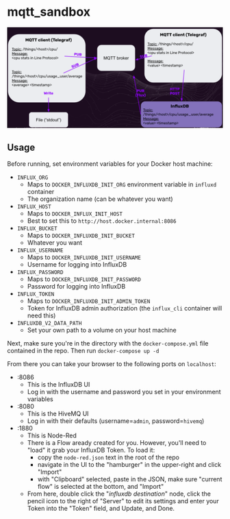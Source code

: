 # mqtt_sandbox

![Architecture](imgs/architecture.png)

## Usage
Before running, set environment variables for your Docker host machine:
- `INFLUX_ORG`
    - Maps to `DOCKER_INFLUXDB_INIT_ORG` environment variable in `influxd` container
    - The organization name (can be whatever you want)
- `INFLUX_HOST`
    - Maps to `DOCKER_INFLUX_INIT_HOST`
    - Best to set this to `http://host.docker.internal:8086`
- `INFLUX_BUCKET`
    - Maps to `DOCKER_INFLUXDB_INIT_BUCKET`
    - Whatever you want
- `INFLUX_USERNAME`
    - Maps to `DOCKER_INFLUXDB_INIT_USERNAME`
    - Username for logging into InfluxDB
- `INFLUX_PASSWORD`
    - Maps to `DOCKER_INFLUXDB_INIT_PASSWORD`
    - Password for logging into InfluxDB
- `INFLUX_TOKEN`
    - Maps to `DOCKER_INFLUXDB_INIT_ADMIN_TOKEN`
    - Token for InfluxDB admin authorization (the `influx_cli` container will need this)
- `INFLUXDB_V2_DATA_PATH`
    - Set your own path to a volume on your host machine

Next, make sure you're in the directory with the `docker-compose.yml` file contained in the repo.  Then run `docker-compose up -d`

From there you can take your browser to the following ports on `localhost`:
- :8086
    - This is the InfluxDB UI
    - Log in with the username and password you set in your environment variables
- :8080
    - This is the HiveMQ UI
    - Log in with their defaults (username=`admin`, password=`hivemq`)
- :1880
    - This is Node-Red
    - There is a Flow aready created for you. However, you'll need to "load" it grab your InfluxDB Token.  To load it:
        - copy the `node-red.json` text in the root of the repo
        - navigate in the UI to the "hamburger" in the upper-right and click "Import"
        - with "Clipboard" selected, paste in the JSON, make sure "current flow" is selected at the bottom, and "Import"
    - From here, double click the "_influxdb destination_" node, click the pencil icon to the right of "Server" to edit its settings and enter your Token into the "Token" field, and Update, and Done.

